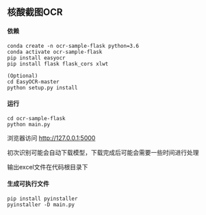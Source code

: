 ## 核酸截图OCR

#### 依赖

```shell
conda create -n ocr-sample-flask python=3.6
conda activate ocr-sample-flask
pip install easyocr
pip install flask flask_cors xlwt

(Optional)
cd EasyOCR-master
python setup.py install
```

#### 运行

```
cd ocr-sample-flask
python main.py
```

浏览器访问 http://127.0.0.1:5000

初次识别可能会自动下载模型，下载完成后可能会需要一些时间进行处理

输出excel文件在代码根目录下

#### 生成可执行文件

```
pip install pyinstaller
pyinstaller -D main.py
```

